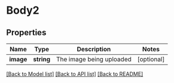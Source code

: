 # Body2

## Properties
Name | Type | Description | Notes
------------ | ------------- | ------------- | -------------
**image** | **string** | The image being uploaded | [optional] 

[[Back to Model list]](../../README.md#documentation-for-models) [[Back to API list]](../../README.md#documentation-for-api-endpoints) [[Back to README]](../../README.md)

